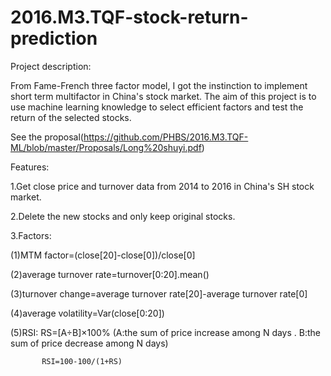# 2016.M3.TQF-stock-return-prediction
Project description:

From Fame-French three factor model, I got the instinction to implement short term multifactor in China's stock market. 
The aim of this project is to use machine learning knowledge to select efficient factors and test the return of the selected stocks.

See the proposal(https://github.com/PHBS/2016.M3.TQF-ML/blob/master/Proposals/Long%20shuyi.pdf)


Features:

1.Get close price and turnover data from 2014 to 2016 in China's SH stock market.

2.Delete the new stocks and only keep original stocks.

3.Factors:

  (1)MTM factor=(close[20]-close[0])/close[0]
  
  (2)average turnover rate=turnover[0:20].mean()
  
  (3)turnover change=average turnover rate[20]-average turnover rate[0]
  
  (4)average volatility=Var(close[0:20])
  
  (5)RSI:  RS=[A÷B]×100% (A:the sum of price increase among N days . B:the sum of price decrease among N days)
  
           RSI=100-100/(1+RS)
